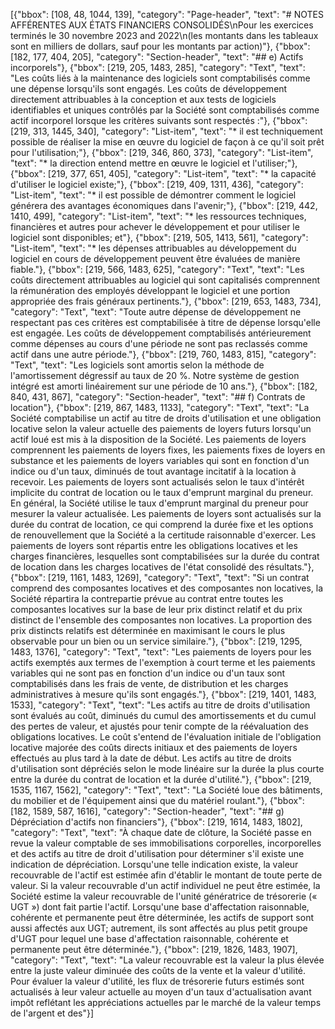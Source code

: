 [{"bbox": [108, 48, 1044, 139], "category": "Page-header", "text": "# NOTES AFFÉRENTES AUX ÉTATS FINANCIERS CONSOLIDÉS\nPour les exercices terminés le 30 novembre 2023 and 2022\n(les montants dans les tableaux sont en milliers de dollars, sauf pour les montants par action)"}, {"bbox": [182, 177, 404, 205], "category": "Section-header", "text": "## e) Actifs incorporels"}, {"bbox": [219, 205, 1483, 285], "category": "Text", "text": "Les coûts liés à la maintenance des logiciels sont comptabilisés comme une dépense lorsqu'ils sont engagés. Les coûts de développement directement attribuables à la conception et aux tests de logiciels identifiables et uniques contrôlés par la Société sont comptabilisés comme actif incorporel lorsque les critères suivants sont respectés :"}, {"bbox": [219, 313, 1445, 340], "category": "List-item", "text": "* il est techniquement possible de réaliser la mise en œuvre du logiciel de façon à ce qu'il soit prêt pour l'utilisation;"}, {"bbox": [219, 346, 860, 373], "category": "List-item", "text": "* la direction entend mettre en œuvre le logiciel et l'utiliser;"}, {"bbox": [219, 377, 651, 405], "category": "List-item", "text": "* la capacité d'utiliser le logiciel existe;"}, {"bbox": [219, 409, 1311, 436], "category": "List-item", "text": "* il est possible de démontrer comment le logiciel générera des avantages économiques dans l'avenir;"}, {"bbox": [219, 442, 1410, 499], "category": "List-item", "text": "* les ressources techniques, financières et autres pour achever le développement et pour utiliser le logiciel sont disponibles; et"}, {"bbox": [219, 505, 1413, 561], "category": "List-item", "text": "* les dépenses attribuables au développement du logiciel en cours de développement peuvent être évaluées de manière fiable."}, {"bbox": [219, 566, 1483, 625], "category": "Text", "text": "Les coûts directement attribuables au logiciel qui sont capitalisés comprennent la rémunération des employés développant le logiciel et une portion appropriée des frais généraux pertinents."}, {"bbox": [219, 653, 1483, 734], "category": "Text", "text": "Toute autre dépense de développement ne respectant pas ces critères est comptabilisée à titre de dépense lorsqu'elle est engagée. Les coûts de développement comptabilisés antérieurement comme dépenses au cours d'une période ne sont pas reclassés comme actif dans une autre période."}, {"bbox": [219, 760, 1483, 815], "category": "Text", "text": "Les logiciels sont amortis selon la méthode de l'amortissement dégressif au taux de 20 %. Notre système de gestion intégré est amorti linéairement sur une période de 10 ans."}, {"bbox": [182, 840, 431, 867], "category": "Section-header", "text": "## f) Contrats de location"}, {"bbox": [219, 867, 1483, 1133], "category": "Text", "text": "La Société comptabilise un actif au titre de droits d'utilisation et une obligation locative selon la valeur actuelle des paiements de loyers futurs lorsqu'un actif loué est mis à la disposition de la Société. Les paiements de loyers comprennent les paiements de loyers fixes, les paiements fixes de loyers en substance et les paiements de loyers variables qui sont en fonction d'un indice ou d'un taux, diminués de tout avantage incitatif à la location à recevoir. Les paiements de loyers sont actualisés selon le taux d'intérêt implicite du contrat de location ou le taux d'emprunt marginal du preneur. En général, la Société utilise le taux d'emprunt marginal du preneur pour mesurer la valeur actualisée. Les paiements de loyers sont actualisés sur la durée du contrat de location, ce qui comprend la durée fixe et les options de renouvellement que la Société a la certitude raisonnable d'exercer. Les paiements de loyers sont répartis entre les obligations locatives et les charges financières, lesquelles sont comptabilisées sur la durée du contrat de location dans les charges locatives de l'état consolidé des résultats."}, {"bbox": [219, 1161, 1483, 1269], "category": "Text", "text": "Si un contrat comprend des composantes locatives et des composantes non locatives, la Société répartira la contrepartie prévue au contrat entre toutes les composantes locatives sur la base de leur prix distinct relatif et du prix distinct de l'ensemble des composantes non locatives. La proportion des prix distincts relatifs est déterminée en maximisant le cours le plus observable pour un bien ou un service similaire."}, {"bbox": [219, 1295, 1483, 1376], "category": "Text", "text": "Les paiements de loyers pour les actifs exemptés aux termes de l'exemption à court terme et les paiements variables qui ne sont pas en fonction d'un indice ou d'un taux sont comptabilisés dans les frais de vente, de distribution et les charges administratives à mesure qu'ils sont engagés."}, {"bbox": [219, 1401, 1483, 1533], "category": "Text", "text": "Les actifs au titre de droits d'utilisation sont évalués au coût, diminués du cumul des amortissements et du cumul des pertes de valeur, et ajustés pour tenir compte de la réévaluation des obligations locatives. Le coût s'entend de l'évaluation initiale de l'obligation locative majorée des coûts directs initiaux et des paiements de loyers effectués au plus tard à la date de début. Les actifs au titre de droits d'utilisation sont dépréciés selon le mode linéaire sur la durée la plus courte entre la durée du contrat de location et la durée d'utilité."}, {"bbox": [219, 1535, 1167, 1562], "category": "Text", "text": "La Société loue des bâtiments, du mobilier et de l'équipement ainsi que du matériel roulant."}, {"bbox": [182, 1589, 587, 1616], "category": "Section-header", "text": "## g) Dépréciation d'actifs non financiers"}, {"bbox": [219, 1614, 1483, 1802], "category": "Text", "text": "À chaque date de clôture, la Société passe en revue la valeur comptable de ses immobilisations corporelles, incorporelles et des actifs au titre de droit d'utilisation pour déterminer s'il existe une indication de dépréciation. Lorsqu'une telle indication existe, la valeur recouvrable de l'actif est estimée afin d'établir le montant de toute perte de valeur. Si la valeur recouvrable d'un actif individuel ne peut être estimée, la Société estime la valeur recouvrable de l'unité génératrice de trésorerie (« UGT ») dont fait partie l'actif. Lorsqu'une base d'affectation raisonnable, cohérente et permanente peut être déterminée, les actifs de support sont aussi affectés aux UGT; autrement, ils sont affectés au plus petit groupe d'UGT pour lequel une base d'affectation raisonnable, cohérente et permanente peut être déterminée."}, {"bbox": [219, 1826, 1483, 1907], "category": "Text", "text": "La valeur recouvrable est la valeur la plus élevée entre la juste valeur diminuée des coûts de la vente et la valeur d'utilité. Pour évaluer la valeur d'utilité, les flux de trésorerie futurs estimés sont actualisés à leur valeur actuelle au moyen d'un taux d'actualisation avant impôt reflétant les appréciations actuelles par le marché de la valeur temps de l'argent et des"}]